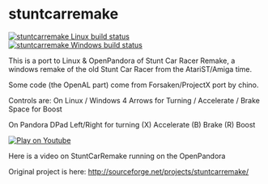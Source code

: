 # stuntcarremake

[![stuntcarremake Linux build status](https://travis-ci.org/ptitSeb/stuntcarremake.svg?branch=master)](https://travis-ci.org/ptitSeb/stuntcarremake "stuntcarremake Linux build status") [![stuntcarremake Windows build status](https://ci.appveyor.com/api/projects/status/3b9bd69a4vsy0eu6/branch/master?svg=true)](https://ci.appveyor.com/project/ptitSeb/stuntcarremake/branch/master "stuntcarremake Windows Build status")

This is a port to Linux & OpenPandora of Stunt Car Racer Remake, a windows remake of the old Stunt Car Racer from the AtariST/Amiga time.

Some code (the OpenAL part) come from Forsaken/ProjectX port by chino.

Controls are:
On Linux / Windows
 4 Arrows for Turning / Accelerate / Brake
 Space for Boost

On Pandora
 DPad Left/Right for turning
 (X) Accelerate
 (B) Brake
 (R) Boost

[![Play on Youtube](https://img.youtube.com/vi/qKTFntQtG6E/0.jpg)](https://www.youtube.com/watch?v=qKTFntQtG6E)

Here is a video on StuntCarRemake running on the OpenPandora

Original project is here: http://sourceforge.net/projects/stuntcarremake/
